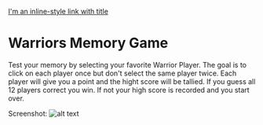 [I'm an inline-style link with title](https://cliftonnoble.dev/warriors-memory-game/ "Game Link")

# Warriors Memory Game

Test your memory by selecting your favorite Warrior Player. The goal is to click on each player once but don't select the same player twice.  Each player will give you a point and the hight score will be tallied.  If you guess all 12 players correct you win.  If not your high score is recorded and you start over. 

Screenshot: 
![alt text](/public/screenshot.png "Warriors Memory Game")
